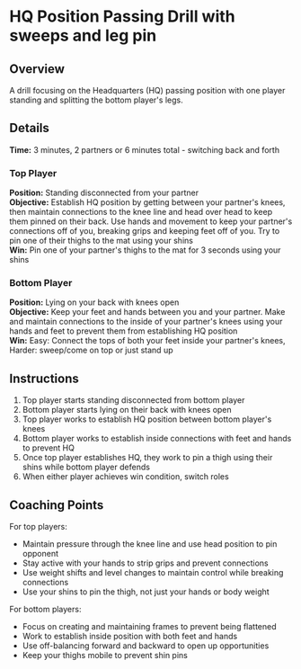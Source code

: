 # HQ Position Passing Drill with sweeps and leg pin

## Overview
A drill focusing on the Headquarters (HQ) passing position with one player standing and splitting the bottom player's legs.

## Details
**Time:** 3 minutes, 2 partners or 6 minutes total - switching back and forth

### Top Player
**Position:** Standing disconnected from your partner  
**Objective:** Establish HQ position by getting between your partner's knees, then maintain connections to the knee line and head over head to keep them pinned on their back. Use hands and movement to keep your partner's connections off of you, breaking grips and keeping feet off of you. Try to pin one of their thighs to the mat using your shins  
**Win:** Pin one of your partner's thighs to the mat for 3 seconds using your shins

### Bottom Player
**Position:** Lying on your back with knees open  
**Objective:** Keep your feet and hands between you and your partner. Make and maintain connections to the inside of your partner's knees using your hands and feet to prevent them from establishing HQ position  
**Win:** Easy: Connect the tops of both your feet inside your partner's knees, Harder: sweep/come on top or just stand up

## Instructions
1. Top player starts standing disconnected from bottom player
2. Bottom player starts lying on their back with knees open
3. Top player works to establish HQ position between bottom player's knees
4. Bottom player works to establish inside connections with feet and hands to prevent HQ
5. Once top player establishes HQ, they work to pin a thigh using their shins while bottom player defends
6. When either player achieves win condition, switch roles

## Coaching Points
For top players:
- Maintain pressure through the knee line and use head position to pin opponent
- Stay active with your hands to strip grips and prevent connections
- Use weight shifts and level changes to maintain control while breaking connections
- Use your shins to pin the thigh, not just your hands or body weight

For bottom players:
- Focus on creating and maintaining frames to prevent being flattened
- Work to establish inside position with both feet and hands
- Use off-balancing forward and backward to open up opportunities
- Keep your thighs mobile to prevent shin pins
